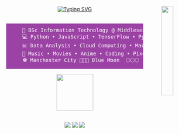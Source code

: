 <div align="center">
<img src="https://wallpapersok.com/images/hd/la-la-land-4k-experience-a-musical-adventure-like-no-other-mhtus21s81c5ssnd.jpg" width="25%" align="right" />
<a href="https://git.io/typing-svg"><img src="https://readme-typing-svg.demolab.com?font=Fira+Code&pause=1000&color=D195E4&center=true&multiline=true&width=600&height=80&lines=Salam+%26+Welcome!!!;I+am+Ehtesham%2C+wannabe+programmer+%26+researcher+%3C3" alt="Typing SVG" /></a><br><br>
<pre style="background-color: #9b43a4; color: white; padding: 10px;">
    💼 BSc Information Technology @ Middlesex University  
    💻 Python • JavaScript • TensorFlow • PyTorch
    📊 Data Analysis • Cloud Computing • Machine Learning
    🍿 Music • Movies • Anime • Coding • Pixel Art • Games  
    ⚽ Manchester City 💙💙💙 Blue Moon  🌕🌕🌕
</pre>
<img src="https://i.pinimg.com/originals/dd/85/a2/dd85a2e9b143dc5bae77b0b2d9b7ea74.gif" height="100" />
<br><br>

[![](https://img.shields.io/badge/linkedin-0a66c2)](https://www.linkedin.com/in/ehteshambahoo/)
[![](https://img.shields.io/badge/github-6364ff)](https://github.com/EhteshamBahoo)
[![](https://img.shields.io/badge/portfolio-ff66ab)](https://ehteshambahoo.github.io/Portfolio-Sham/)
</div>
